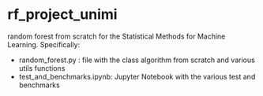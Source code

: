 # rf_project_unimi
random forest from scratch for the Statistical Methods for Machine Learning.
Specifically:
- random_forest.py : file with the class algorithm from scratch and various utils functions
- test_and_benchmarks.ipynb: Jupyter Notebook with the various test and benchmarks 

